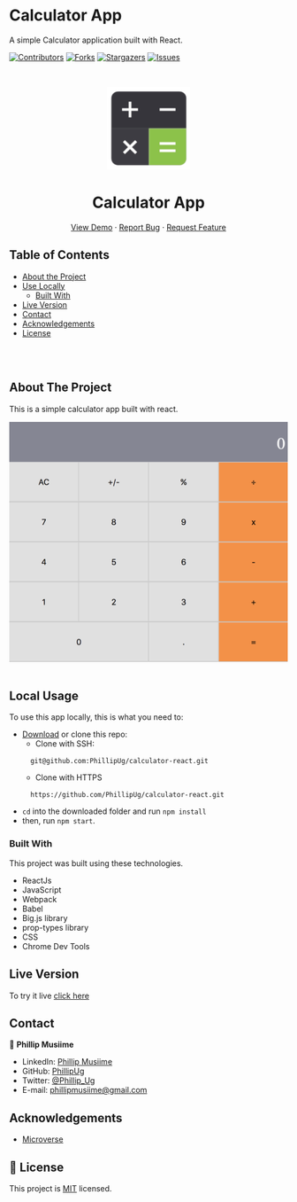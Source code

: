 # Calculator App

A simple Calculator application built with React.

<!--
*** Thanks for checking out this README Template. If you have a suggestion that would
*** make this better, please fork the repo and create a pull request or simply open
*** an issue with the tag "enhancement".
*** Thanks again! Now go create something AMAZING! :D
-->

<!-- PROJECT SHIELDS -->
<!--
*** I'm using markdown "reference style" links for readability.
*** Reference links are enclosed in brackets [ ] instead of parentheses ( ).
*** See the bottom of this document for the declaration of the reference variables
*** for contributors-url, forks-url, etc. This is an optional, concise syntax you may use.
*** https://www.markdownguide.org/basic-syntax/#reference-style-links
-->
[![Contributors][contributors-shield]][contributors-url]
[![Forks][forks-shield]][forks-url]
[![Stargazers][stars-shield]][stars-url]
[![Issues][issues-shield]][issues-url]

<!-- PROJECT LOGO -->
<br />
<p align="center">
  <a href="https://github.com/PhillipUg/calculator-react">
    <img src="public/calc.png" alt="Logo" width="150" height="150">
  </a>

  <h1 align="center">Calculator App</h1>

  <p align="center">
    <a href="https://project-calculator-react.herokuapp.com/">View Demo</a>
    ·
    <a href="https://github.com/PhillipUg/calculator-react/issues">Report Bug</a>
    ·
    <a href="https://github.com/PhillipUg/calculator-react/issues">Request Feature</a>
  </p>
</p>

<!-- TABLE OF CONTENTS -->
## Table of Contents

* [About the Project](#about-the-project)
* [Use Locally](#local-usage)
  * [Built With](#built-with)
* [Live Version](#live-version)
* [Contact](#contact)
* [Acknowledgements](#acknowledgements)
* [License](#license)

<br>
<br>
<!-- ABOUT THE PROJECT -->

## About The Project

This is a simple calculator app built with react.

![Product Name Screen Shot][product-screenshot]
<br>
<br>
<!-- ![Product Name Screen Shot][product-screenshot2] -->

<!-- ABOUT THE PROJECT -->
## Local Usage

To use this app locally, this is what you need to:

* [Download](https://github.com/PhillipUg/calculator-react/archive/master.zip) or clone this repo:
  - Clone with SSH:
  ```
    git@github.com:PhillipUg/calculator-react.git
  ```
  - Clone with HTTPS
  ```
    https://github.com/PhillipUg/calculator-react.git
  ```
* `cd` into the downloaded folder and run `npm install`
* then, run `npm start`.

### Built With
This project was built using these technologies.
* ReactJs
* JavaScript
* Webpack
* Babel
* Big.js library
* prop-types library
* CSS
* Chrome Dev Tools

## Live Version
To try it live [click here](https://project-calculator-react.herokuapp.com/)

<!-- CONTACT -->

## Contact

👤 **Phillip Musiime**

- LinkedIn: [Phillip Musiime](https://www.linkedin.com/in/phillip-musiime/)
- GitHub: [PhillipUg](https://github.com/PhillipUg)
- Twitter: [@Phillip_Ug](https://twitter.com/Phillip_Ug)
- E-mail: phillipmusiime@gmail.com


<!-- ACKNOWLEDGEMENTS -->
## Acknowledgements
* [Microverse](https://www.microverse.org/)

<!-- MARKDOWN LINKS & IMAGES -->
<!-- https://www.markdownguide.org/basic-syntax/#reference-style-links -->
[contributors-shield]: https://img.shields.io/github/contributors/PhillipUg/calculator-react.svg?style=flat-square
[contributors-url]: https://github.com/PhillipUg/calculator-react/graphs/contributors
[forks-shield]: https://img.shields.io/github/forks/PhillipUg/calculator-react.svg?style=flat-square
[forks-url]: https://github.com/PhillipUg/calculator-react/network/members
[stars-shield]: https://img.shields.io/github/stars/PhillipUg/calculator-react.svg?style=flat-square
[stars-url]: https://github.com/PhillipUg/calculator-react/stargazers
[issues-shield]: https://img.shields.io/github/issues/PhillipUg/calculator-react.svg?style=flat-square
[issues-url]: https://github.com/PhillipUg/calculator-react/issues
[product-screenshot]: public/calculator.png
<!-- [product-screenshot2]: dist/images/page2.png -->


## 📝 License

This project is [MIT](https://opensource.org/licenses/MIT) licensed.

